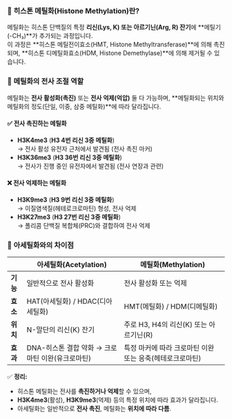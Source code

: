 ### 🔹 **히스톤 메틸화(Histone Methylation)란?**  
메틸화는 히스톤 단백질의 특정 **리신(Lys, K) 또는 아르기닌(Arg, R) 잔기**에 **메틸기(-CH₃)**가 추가되는 과정입니다.  
이 과정은 **히스톤 메틸전이효소(HMT, Histone Methyltransferase)**에 의해 촉진되며, **히스톤 디메틸화효소(HDM, Histone Demethylase)**에 의해 제거될 수 있습니다.  

### 🔹 **메틸화의 전사 조절 역할**  
메틸화는 **전사 활성화(촉진)** 또는 **전사 억제(억압)** 둘 다 가능하며, **메틸화되는 위치와 메틸화의 정도(단일, 이중, 삼중 메틸화)**에 따라 달라집니다.

#### ✅ **전사 촉진하는 메틸화**  
- **H3K4me3** (**H3 4번 리신 3중 메틸화**)  
  → 전사 활성 유전자 근처에서 발견됨 (전사 촉진 마커)  
- **H3K36me3** (**H3 36번 리신 3중 메틸화**)  
  → 전사가 진행 중인 유전자에서 발견됨 (전사 연장과 관련)

#### ❌ **전사 억제하는 메틸화**  
- **H3K9me3** (**H3 9번 리신 3중 메틸화**)  
  → 이질염색질(헤테로크로마틴) 형성, 전사 억제  
- **H3K27me3** (**H3 27번 리신 3중 메틸화**)  
  → 폴리콤 단백질 복합체(PRC)와 결합하여 전사 억제  

### 🔹 **아세틸화와의 차이점**  
|  | **아세틸화(Acetylation)** | **메틸화(Methylation)** |
|---|---|---|
| **기능** | 일반적으로 전사 활성화 | 전사 활성화 또는 억제 |
| **효소** | HAT(아세틸화) / HDAC(디아세틸화) | HMT(메틸화) / HDM(디메틸화) |
| **위치** | N-말단의 리신(K) 잔기 | 주로 H3, H4의 리신(K) 또는 아르기닌(R) |
| **효과** | DNA-히스톤 결합 약화 → 크로마틴 이완(유크로마틴) | 특정 마커에 따라 크로마틴 이완 또는 응축(헤테로크로마틴) |

✅ **정리:**  
- 히스톤 메틸화는 전사를 **촉진하거나 억제**할 수 있으며,  
- **H3K4me3**(활성), **H3K9me3**(억제) 등의 특정 위치에 따라 효과가 달라집니다.  
- 아세틸화는 일반적으로 **전사 촉진**, 메틸화는 **위치에 따라 다름**.